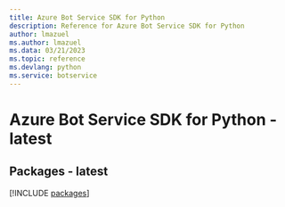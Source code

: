 ```yaml
---
title: Azure Bot Service SDK for Python
description: Reference for Azure Bot Service SDK for Python
author: lmazuel
ms.author: lmazuel
ms.data: 03/21/2023
ms.topic: reference
ms.devlang: python
ms.service: botservice
---
```

# Azure Bot Service SDK for Python - latest
## Packages - latest
[!INCLUDE [packages](bot-service-index.md)]